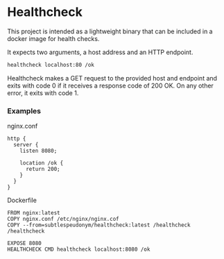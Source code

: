 # Healthcheck

This project is intended as a lightweight binary that can be included in a
docker image for health checks.

It expects two arguments, a host address and an HTTP endpoint.
```bash
healthcheck localhost:80 /ok
```

Healthcheck makes a GET request to the provided host and endpoint and exits
with code 0 if it receives a response code of 200 OK. On any other error, it
exits with code 1.

### Examples

nginx.conf
```nginx
http {
  server {
    listen 8080;

    location /ok {
      return 200;
    }
  }
}
```

Dockerfile
```docker
FROM nginx:latest
COPY nginx.conf /etc/nginx/nginx.cof
COPY --from=subtlespeudonym/healthcheck:latest /healthcheck /healthcheck

EXPOSE 8080
HEALTHCHECK CMD healthcheck localhost:8080 /ok
```
